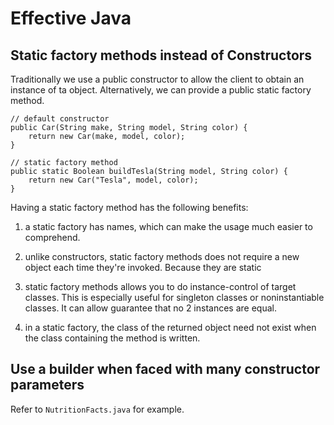 # Effective Java

## Static factory methods instead of Constructors
Traditionally we use a public constructor to allow the client to obtain an instance of ta object. Alternatively, we can provide a public static factory method.

```
// default constructor
public Car(String make, String model, String color) {
    return new Car(make, model, color);
}

// static factory method
public static Boolean buildTesla(String model, String color) {
    return new Car("Tesla", model, color);
}
```

Having a static factory method has the following benefits:

1. a static factory has names, which can make the usage much easier to comprehend.

2. unlike constructors, static factory methods does not require a new object each time they're invoked. Because they are static

3. static factory methods allows you to do instance-control of target classes. This is especially useful for singleton classes or noninstantiable classes. It can allow guarantee that no 2 instances are equal. 

4. in a static factory, the class of the returned object need not exist when the class containing the method is written.

## Use a builder when faced with many constructor parameters

Refer to `NutritionFacts.java` for example.
